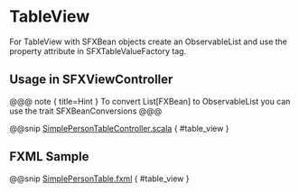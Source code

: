 # TableView

For TableView with SFXBean objects create an ObservableList and use the property attribute in SFXTableValueFactory tag.

## Usage in SFXViewController

@@@ note { title=Hint }
To convert List[FXBean] to ObservableList you can use the trait SFXBeanConversions
@@@

@@snip [SimplePersonTableController.scala](../../../../../showcase/src/main/scala/com/sfxcode/sapphire/javafx/showcase/controller/table/SimplePersonTableController.scala) { #table_view }

## FXML Sample
@@snip [SimplePersonTable.fxml](../../../../../showcase/src/main/resources/fxml/SimplePersonTable.fxml) { #table_view }
